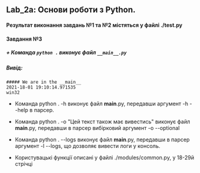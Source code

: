 ## Lab_2a: Основи роботи з Python.
#### Результат виконання завдань №1 та №2 містяться у файлі ./test.py
#### Завдання №3

##### + Команда `python .` виконує файл `__main__.py`

##### Вивід:
```
##### We are in the __main__
2021-18-01 19:10:14.971535
win32
```

+ Команда python . -h виконує файл __main__.py, передавши аргумент -h --help в парсер. 
+ Команда python . -o "Цей текст також має вивестись" виконує файл __main__.py, передавши в парсер вибірковий аргумент -o --optional 
+ Команда python . --logs виконує файл __main__.py, передавши в парсер аргумент -l --logs, що дозволяє вивести логи у консоль.

+ Користувацькі функції описані у файлі ./modules/common.py, у 18-29й стрічці